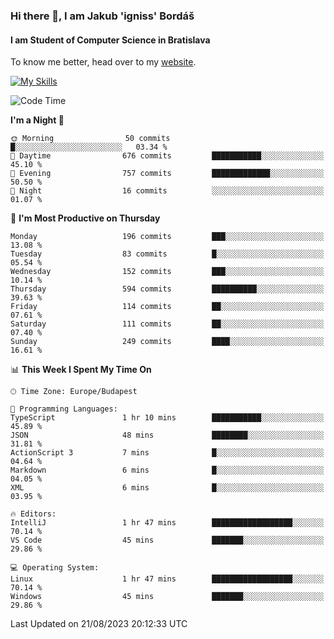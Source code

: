 ### Hi there 👋, I am Jakub 'igniss' Bordáš

#### I am Student of Computer Science in Bratislava
To know me better, head over to my [website](https://bordas.sk).

[![My Skills](https://skillicons.dev/icons?i=js,html,css,figma,svelte,java,kotlin,python,postgresql,typescript,nest,nodejs)](https://bordas.sk)


<!--START_SECTION:waka-->
![Code Time](http://img.shields.io/badge/Code%20Time-1%2C199%20hrs%2013%20mins-blue)

**I'm a Night 🦉** 

```text
🌞 Morning                50 commits          █░░░░░░░░░░░░░░░░░░░░░░░░   03.34 % 
🌆 Daytime                676 commits         ███████████░░░░░░░░░░░░░░   45.10 % 
🌃 Evening                757 commits         █████████████░░░░░░░░░░░░   50.50 % 
🌙 Night                  16 commits          ░░░░░░░░░░░░░░░░░░░░░░░░░   01.07 % 
```
📅 **I'm Most Productive on Thursday** 

```text
Monday                   196 commits         ███░░░░░░░░░░░░░░░░░░░░░░   13.08 % 
Tuesday                  83 commits          █░░░░░░░░░░░░░░░░░░░░░░░░   05.54 % 
Wednesday                152 commits         ███░░░░░░░░░░░░░░░░░░░░░░   10.14 % 
Thursday                 594 commits         ██████████░░░░░░░░░░░░░░░   39.63 % 
Friday                   114 commits         ██░░░░░░░░░░░░░░░░░░░░░░░   07.61 % 
Saturday                 111 commits         ██░░░░░░░░░░░░░░░░░░░░░░░   07.40 % 
Sunday                   249 commits         ████░░░░░░░░░░░░░░░░░░░░░   16.61 % 
```


📊 **This Week I Spent My Time On** 

```text
🕑︎ Time Zone: Europe/Budapest

💬 Programming Languages: 
TypeScript               1 hr 10 mins        ███████████░░░░░░░░░░░░░░   45.89 % 
JSON                     48 mins             ████████░░░░░░░░░░░░░░░░░   31.81 % 
ActionScript 3           7 mins              █░░░░░░░░░░░░░░░░░░░░░░░░   04.64 % 
Markdown                 6 mins              █░░░░░░░░░░░░░░░░░░░░░░░░   04.05 % 
XML                      6 mins              █░░░░░░░░░░░░░░░░░░░░░░░░   03.95 % 

🔥 Editors: 
IntelliJ                 1 hr 47 mins        ██████████████████░░░░░░░   70.14 % 
VS Code                  45 mins             ███████░░░░░░░░░░░░░░░░░░   29.86 % 

💻 Operating System: 
Linux                    1 hr 47 mins        ██████████████████░░░░░░░   70.14 % 
Windows                  45 mins             ███████░░░░░░░░░░░░░░░░░░   29.86 % 
```


 Last Updated on 21/08/2023 20:12:33 UTC
<!--END_SECTION:waka-->
